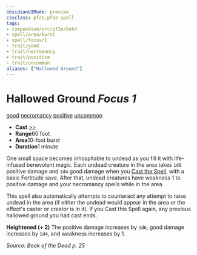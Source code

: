 ```yaml
---
obsidianUIMode: preview
cssclass: pf2e,pf2e-spell
tags:
- compendium/src/pf2e/botd
- spell/area/burst
- spell/focus/1
- trait/good
- trait/necromancy
- trait/positive
- trait/uncommon
aliases: ["Hallowed Ground"]
---
```

# Hallowed Ground *Focus 1*   
[good](rules/traits/good.md "Good Alignment Trait")  [necromancy](rules/traits/necromancy.md "Necromancy School Trait")  [positive](rules/traits/positive.md "Positive Energy & Element Trait")  [uncommon](rules/traits/uncommon.md "Uncommon Rarity Trait")  

- **Cast** [>>](rules/core-rulebook/chapter-9-playing-the-game.md#Actions "Two-Action") 
- **Range**60 foot
- **Area**10-foot burst
- **Duration**1 minute

One small space becomes inhospitable to undead as you fill it with life-infused benevolent magic. Each undead creature in the area takes `1d6` positive damage and `1d4` good damage when you [Cast the Spell](rules/actions/cast-a-spell.md), with a basic Fortitude save. After that, undead creatures have weakness 1 to positive damage and your necromancy spells while in the area.

This spell also automatically attempts to counteract any attempt to raise undead in the area (if either the undead would appear in the area or the effect's caster or creator is in it). If you Cast this Spell again, any previous hallowed ground you had cast ends.

**Heightened (+ 2)** The positive damage increases by `1d6`, good damage increases by `1d4`, and weakness increases by 1.

*Source: Book of the Dead p. 25*